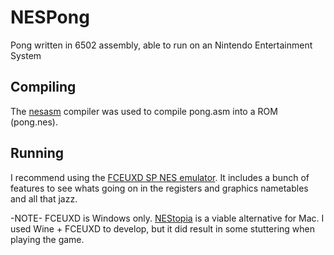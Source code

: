 # NESPong
Pong written in 6502 assembly, able to run on an Nintendo Entertainment System

## Compiling
The [nesasm](https://github.com/camsaul/nesasm) compiler was used to compile pong.asm into a ROM (pong.nes). 

## Running
I recommend using the [FCEUXD SP NES emulator](https://www.romhacking.net/utilities/256/). It includes a bunch of features to
see whats going on in the registers and graphics nametables and all that jazz.

-NOTE- FCEUXD is Windows only. [NEStopia](https://www.emulator-zone.com/nes/nestopia) is a viable alternative for Mac. I used
Wine + FCEUXD to develop, but it did result in some stuttering when playing the
game.
